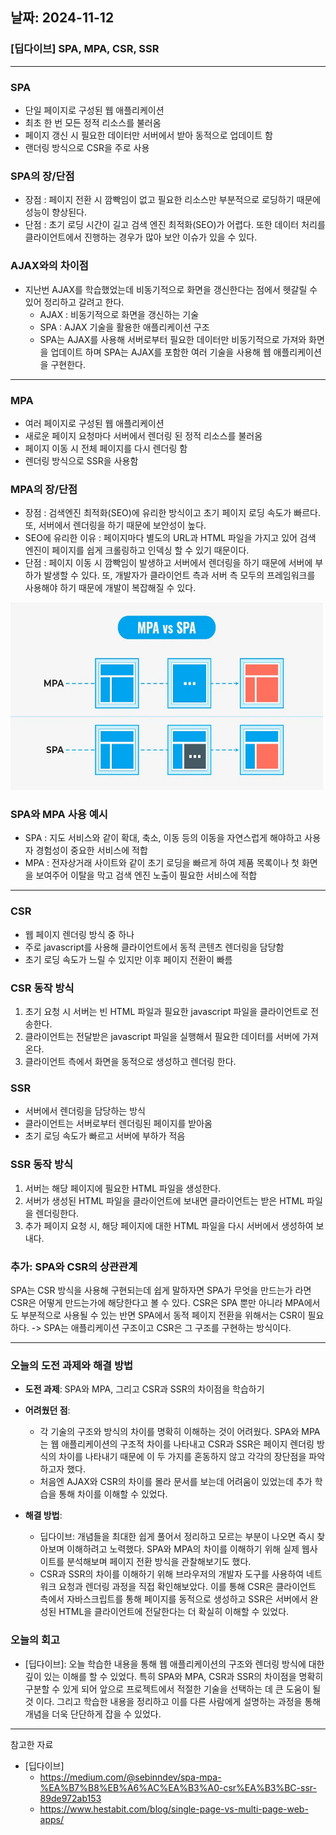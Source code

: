 ## 날짜: 2024-11-12

### [딥다이브] SPA, MPA, CSR, SSR 

---

### SPA
- 단일 페이지로 구성된 웹 애플리케이션 
- 최초 한 번 모든 정적 리소스를 불러옴
- 페이지 갱신 시 필요한 데이터만 서버에서 받아 동적으로 업데이트 함 
- 랜더링 방식으로 CSR을 주로 사용 

### SPA의 장/단점 
- 장점 : 페이지 전환 시 깜빡임이 없고 필요한 리소스만 부분적으로 로딩하기 때문에 성능이 향상된다. 
- 단점 : 초기 로딩 시간이 길고 검색 엔진 최적화(SEO)가 어렵다. 또한 데이터 처리를 클라이언트에서 진행하는 경우가 많아 보안 이슈가 있을 수 있다. 

### AJAX와의 차이점 
- 지난번 AJAX를 학습했었는데 비동기적으로 화면을 갱신한다는 점에서 헷갈릴 수 있어 정리하고 갈려고 한다. 
    - AJAX : 비동기적으로 화면을 갱신하는 기술 
    - SPA : AJAX 기술을 활용한 애플리케이션 구조 
    - SPA는 AJAX를 사용해 서버로부터 필요한 데이터만 비동기적으로 가져와 화면을 업데이트 하며 SPA는 AJAX를 포함한 여러 기술을 사용해 웹 애플리케이션을 구현한다.  

---

### MPA
- 여러 페이지로 구성된 웹 애플리케이션 
- 새로운 페이지 요청마다 서버에서 렌더링 된 정적 리소스를 불러옴 
- 페이지 이동 시 전체 페이지를 다시 렌더링 함 
- 렌더링 방식으로 SSR을 사용함 

### MPA의 장/단점 
- 장점 : 검색엔진 최적화(SEO)에 유리한 방식이고 초기 페이지 로딩 속도가 빠르다. 또, 서버에서 렌더링을 하기 때문에 보안성이 높다.
- SEO에 유리한 이유 : 페이지마다 별도의 URL과 HTML 파일을 가지고 있어 검색 엔진이 페이지를 쉽게 크롤링하고 인덱싱 할 수 있기 때문이다.  
- 단점 : 페이지 이동 시 깜빡임이 발생하고 서버에서 렌더링을 하기 때문에 서버에 부하가 발생할 수 있다. 또, 개발자가 클라이언트 측과 서버 측 모두의 
프레임워크를 사용해야 하기 때문에 개발이 복잡해질 수 있다. 

<img src="./img/MPA_SPA.png" alt="SPA와 MPA 차이 한 눈에 보기" height="300px" width="500px"/>

### SPA와 MPA 사용 예시 
- SPA : 지도 서비스와 같이 확대, 축소, 이동 등의 이동을 자연스럽게 해야하고 사용자 경험성이 중요한 서비스에 적합 
- MPA : 전자상거래 사이트와 같이 초기 로딩을 빠르게 하여 제품 목록이나 첫 화면을 보여주어 이탈을 막고 검색 엔진 노출이 필요한 서비스에 적합 

---

### CSR 
- 웹 페이지 렌더링 방식 중 하나 
- 주로 javascript를 사용해 클라이언트에서 동적 콘텐츠 렌더링을 담당함 
- 초기 로딩 속도가 느릴 수 있지만 이후 페이지 전환이 빠름 

### CSR 동작 방식 
1. 초기 요청 시 서버는 빈 HTML 파일과 필요한 javascript 파일을 클라이언트로 전송한다. 
2. 클라이언트는 전달받은 javascript 파일을 실행해서 필요한 데이터를 서버에 가져온다.    
3. 클라이언트 측에서 화면을 동적으로 생성하고 렌더링 한다.

### SSR
- 서버에서 렌더링을 담당하는 방식 
- 클라이언트는 서버로부터 렌더링된 페이지를 받아옴 
- 초기 로딩 속도가 빠르고 서버에 부하가 적음 

### SSR 동작 방식 
1. 서버는 해당 페이지에 필요한 HTML 파일을 생성한다. 
2. 서버가 생성된 HTML 파일을 클라이언트에 보내면 클라이언트는 받은 HTML 파일을 렌더링한다. 
3. 추가 페이지 요청 시, 해당 페이지에 대한 HTML 파일을 다시 서버에서 생성하여 보내다. 

### 추가: SPA와 CSR의 상관관계
SPA는 CSR 방식을 사용해 구현되는데 쉽게 말하자면 SPA가 무엇을 만드는가 라면 CSR은 어떻게 만드는가에 해당한다고 볼 수 있다. 
CSR은 SPA 뿐만 아니라 MPA에서도 부분적으로 사용될 수 있는 반면 SPA에서 동적 페이지 전환을 위해서는 CSR이 필요하다.
-> SPA는 애플리케이션 구조이고 CSR은 그 구조를 구현하는 방식이다. 

---

### 오늘의 도전 과제와 해결 방법
- **도전 과제**: SPA와 MPA, 그리고 CSR과 SSR의 차이점을 학습하기
- **어려웠던 점**:
  - 각 기술의 구조와 방식의 차이를 명확히 이해하는 것이 어려웠다. SPA와 MPA는 웹 애플리케이션의 구조적 차이를 나타내고 CSR과 SSR은 페이지 렌더링 방식의 차이를 나타내기 때문에 이 두 가지를 혼동하지 않고 각각의 장단점을 파악하고자 했다. 
  - 처음엔 AJAX와 CSR의 차이를 몰라 문서를 보는데 어려움이 있었는데 추가 학습을 통해 차이를 이해할 수 있었다. 

- **해결 방법**:
  - 딥다이브: 개념들을 최대한 쉽게 풀어서 정리하고 모르는 부분이 나오면 즉시 찾아보며 이해하려고 노력했다. SPA와 MPA의 차이를 이해하기 위해 실제 웹사이트를 분석해보며 페이지 전환 방식을 관찰해보기도 했다. 
  - CSR과 SSR의 차이를 이해하기 위해 브라우저의 개발자 도구를 사용하여 네트워크 요청과 렌더링 과정을 직접 확인해보았다. 이를 통해 CSR은 클라이언트 측에서 자바스크립트를 통해 페이지를 동적으로 생성하고 SSR은 서버에서 완성된 HTML을 클라이언트에 전달한다는 더 확실히 이해할 수 있었다. 

### 오늘의 회고
- [딥다이브]: 오늘 학습한 내용을 통해 웹 애플리케이션의 구조와 렌더링 방식에 대한 깊이 있는 이해를 할 수 있었다. 특히 SPA와 MPA, CSR과 SSR의 차이점을 명확히 구분할 수 있게 되어 앞으로 프로젝트에서 적절한 기술을 선택하는 데 큰 도움이 될 것 이다. 그리고 학습한 내용을 정리하고 이를 다른 사람에게 설명하는 과정을 통해 개념을 더욱 단단하게 잡을 수 있었다. 


---

참고한 자료
- [딥다이브]
  - https://medium.com/@sebinndev/spa-mpa-%EA%B7%B8%EB%A6%AC%EA%B3%A0-csr%EA%B3%BC-ssr-89de972ab153
  - https://www.hestabit.com/blog/single-page-vs-multi-page-web-apps/